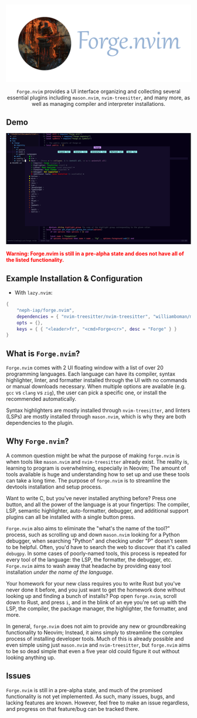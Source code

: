 ![banner](./docs/forge-banner.png)

<center>

`Forge.nvim` provides a UI interface organizing and collecting several essential plugins including `mason.nvim`, `nvim-treesitter`, and many more, as well as managing compiler and interpreter installations. 

</center>

## Demo

![demo](./docs/demo.png)

<span style="color: red">**Warning: Forge.nvim is still in a pre-alpha state and does not have all of the listed functionality.**</span>


## Example Installation & Configuration

- With `lazy.nvim`:
```lua
{
    "neph-iap/forge.nvim",
    dependencies = { "nvim-treesitter/nvim-treesitter", "williamboman/mason.nvim" },
    opts = {},
    keys = { { "<leader>fr", "<cmd>Forge<cr>", desc = "Forge" } }
}
```

## What is `Forge.nvim`?

`Forge.nvim` comes with 2 UI floating window with a list of over 20 programming languages. Each language can have its compiler, syntax highlighter, linter, and formatter installed through the UI with no commands or manual downloads necessary. When multiple options are available (e.g. `gcc` vs `clang` vs `zig`), the user can pick a specific one, or install the recommended automatically.

Syntax highlighters are mostly installed through `nvim-treesitter`, and linters (LSPs) are mostly installed through `mason.nvim`, which is why they are both dependencies to the plugin.

## Why `Forge.nvim`?

A common question might be what the purpose of making `forge.nvim` is when tools like `mason.nvim` and `nvim-treesitter` already exist. The reality is, learning to program is overwhelming, especially in Neovim; The amount of tools available is huge and understanding how to set up and use these tools can take a long time. The purpose of `forge.nvim` is to streamline the devtools installation and setup process. 

Want to write C, but you've never installed anything before? Press one button, and all the power of the language is at your fingertips: The compiler, LSP, semantic highlighter, auto-formatter, debugger, and additional support plugins can all be installed with a single button press. 

`Forge.nvim` also aims to eliminate the "what's the name of the tool?" process, such as scrolling up and down `mason.nvim` looking for a Python debugger, when searching "Python" and checking under "P" doesn't seem to be helpful. Often, you'd have to search the web to discover that it's called `debugpy`. In some cases of poorly-named tools, this process is repeated for every tool of the language: the LSP, the formatter, the debugger, etc. `Forge.nvim` aims to wash away that headache by providing easy tool installation *under the name of the language*. 

Your homework for your new class requires you to write Rust but you've never done it before, and you just want to get the homework done without looking up and finding a bunch of installs? Pop open `forge.nvim`, scroll down to Rust, and press `i`, and in the blink of an eye you're set up with the LSP, the compiler, the package manager, the highlighter, the formatter, and more.

In general, `forge.nvim` does not aim to provide any new or groundbreaking functionality to Neovim; Instead, it aims simply to streamline the complex process of installing developer tools. Much of this is already possible and even simple using just `mason.nvim` and `nvim-treesitter`, but `forge.nvim` aims to be so dead simple that even a five year old could figure it out without looking anything up.

## Issues

`Forge.nvim` is still in a pre-alpha state, and much of the promised functionality is not yet implemented. As such, many issues, bugs, and lacking features are known. However, feel free to make an issue regardless, and progress on that feature/bug can be tracked there.
